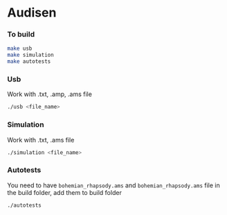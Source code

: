 # Audisen

### To build
```bash
make usb
make simulation
make autotests
```

### Usb
Work with .txt, .amp, .ams file
```bash
./usb <file_name>
```

### Simulation
Work with .txt, .ams file
```bash
./simulation <file_name>
```

### Autotests
You need to have `bohemian_rhapsody.ams` and `bohemian_rhapsody.ams` file in the build folder, add them to build folder
```bash
./autotests
```